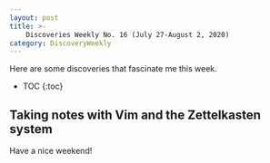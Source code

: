 ```yaml
---
layout: post
title: >-
    Discoveries Weekly No. 16 (July 27-August 2, 2020)
category: DiscoveryWeekly
---
```


Here are some discoveries that fascinate me this week.

* TOC
{:toc}

## Taking notes with Vim and the Zettelkasten system

Have a nice weekend!
